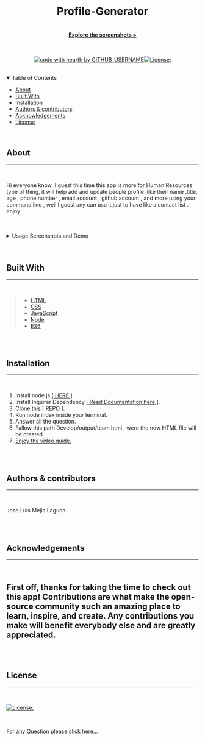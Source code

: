   
  
  <br/>
  <br/>
  
  <div align="center">
  
  <h1 align="center">Profile-Generator</h1>
  <br/>
  <a href="#about"><strong>Explore the screenshots »</strong></a>
  <br/>
  <br/>
  
  </div>
  
  
  
  <div align="center">
  <br/>
  
  [![code with hearth by GITHUB_USERNAME](https://img.shields.io/badge/%3C%2F%3E%20with%20%E2%99%A5%20by-GITHUB_mejialaguna-ff1414.svg?style=flat-square)](https://github.com/mejialaguna/teamProfileGenerator.git)[![License:](https://img.shields.io/badge/License-MPL%202.0-brightgreen.svg)](https://opensource.org/licenses/MPL-2.0)
    
  </div>
  
  <br/>
  
  <details open="open">
  <summary>Table of Contents</summary>
  
  - [About](#about)
  - [Built With](#built-with)
  - [Installation](#installation)
  - [Authors & contributors](#authors--contributors)
  - [Acknowledgements](#Acknowledgements)
  - [License](#License) 
  
  </details>  
  
  <br/>
  
  ## About
  ---

  <br/>

  Hi everyone know ,I guest this time this app is more for Human Resources type of thing, it will help add and update people profile ,like their name ,title, age , phone number , email account , github account , and more using your command line , well I guest any can use it just to have like a contact list . enjoy
  
  <br/>
  <br/>

  <details>
  <summary>Usage Screenshots and Demo</summary>

  <br/> 
  
  <img src="img/pofilepic.png"/> 
  <img src="img/pic2.png"/>
  <img src="img/gifvideo.gif">
  
  </details>
  
  <br/>
  <br/>
  
  
  ## Built With
  ---

  <br/>

 >*  <a href="https://developer.mozilla.org/en-US/docs/Web/HTML">HTML</a>
 >*  <a href="https://getbootstrap.com/">CSS</a>
 >*  <a href="https://developer.mozilla.org/en-US/docs/Mozilla/Add-ons/WebExtensions/API">JavaScript</a>
 >*  <a href="https://nodejs.org/en/">Node</a>
 >*  <a href="https://www.w3schools.com/js/js_es6.asp">ES6</a>
  
  
  <br/>
  <br/>
  
  ##  Installation
  ---

  <br/>
  
   1. Install node js <a href="https://nodejs.org/en/"> [ HERE ]</a>. 
   2. Install Inquirer Dependency <a href="https://www.npmjs.com/package/inquirer">[ Read Documentation here ]</a>.
   3. Clone this <a href="https://github.com/mejialaguna/teamProfileGenerator.git">[ REPO ]</a>.
   4. Run node index inside your terminal. 
   5. Answer all the question. 
   6. Fallow this path Develop/output/team.html , were the new HTML file will be created . 
   7. <a href="https://github.com/mejialaguna/ProfileGenerator/blob/main/img/gifvideo.gif">Enjoy the video guide. </a>

  <br/>
  <br/>
  
  
  ##  Authors & contributors
  ---

  <br/>
   
  Jose Luis Mejia Laguna.
  
  <br/>
  <br/>
  
  ## Acknowledgements
  ---

  <br/>
  
  First off, thanks for taking the time to check out this app! Contributions are what make the open-source community such an amazing place to learn, inspire, and create. Any contributions you make will benefit everybody else and are greatly appreciated.
  ---

  <br/>
  <br/>
  
  ## License
  ---
  <br/>

  [![License:](https://img.shields.io/badge/License-MPL%202.0-brightgreen.svg)](https://opensource.org/licenses/MPL-2.0)

  <br/>

  
  
  <a href="https://github.com/mejialaguna/ProfileGenerator/issues/1">For any Question please click here...</a>
  
